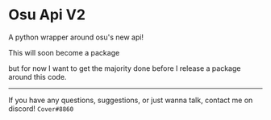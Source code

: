 # Osu Api V2
A python wrapper around osu's new api!

This will soon become a package

but for now I want to get the majority done before I release a package around this code.

-----
If you have any questions, suggestions, or just wanna talk, contact me on discord! `Cover#8860`
